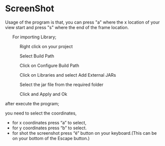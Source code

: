 # ScreenShot


Usage of the program is that, you can press "a" where the x location of your view start and press "s" where the end of the frame location.

<ul>For importing Library;
	<ol>Right click on your project</ol>
	<ol>Select Build Path</ol>
	<ol>Click on Configure Build Path</ol>
	<ol>Click on Libraries and select Add External JARs</ol>
	<ol>Select the jar file from the required folder</ol>
	<ol>Click and Apply and Ok</ol></ul>

 <p> after execute the program;</p>
  <p>you need to select the coordinates,</p>
  <ul><li>for x coordinates press “a” to select,</li>
  <li>for y coordinates press “b” to select.</li>
  <li>for shot the screenshot press “é” button on your keyboard.(This can be on  your bottom of the Escape button.)</li></ul>

